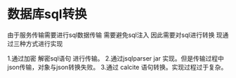 # 数据库sql转换

由于服务传输需要进行sql数据传输 需要避免sql注入 因此需要对sql进行转换
现通过三种方式进行实现

1.通过加密 解密sql语句 进行传输。
2.通过jsqlparser jar 实现。但是传输过程中json传输，对象与json转换失败。
3.通过 calcite 语句转换。实现过程过于复杂。
